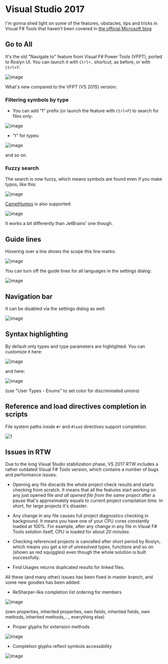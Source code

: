 # Visual Studio 2017

I'm gonna shed light on some of the features, obstacles, tips and tricks in Visual F# Tools that haven't been covered in [the official Microsoft blog](https://blogs.msdn.microsoft.com/dotnet/2017/03/07/announcing-f-4-1-and-the-visual-f-tools-for-visual-studio-2017-2/) 

## Go to All

It's the old "Navigate to" feature from Visual F# Power Tools (VFPT), ported to Roslyn UI. You can launch it with `Ctrl+,` shortcut, as before, or with `Ctrl+T`:

![image](https://cloud.githubusercontent.com/assets/873919/23745235/8b08b0b0-04c8-11e7-9c16-a6ed52d19634.png)

What's new compared to the VFPT (VS 2015) version:

### Filtering symbols by type

* You can add "f" prefix (or launch the feature with `Ctrl+F`) to search for files only:

![image](https://cloud.githubusercontent.com/assets/873919/23745379/f74603a4-04c8-11e7-9444-b49bf0c9d294.png)

* "t" for types:

![image](https://cloud.githubusercontent.com/assets/873919/23745424/2da42afc-04c9-11e7-9538-6407459623a1.png)

and so on.

### Fuzzy search

The search is now fuzzy, which means symbols are found even if you make typos, like this:

![image](https://cloud.githubusercontent.com/assets/873919/23745682/27444c22-04ca-11e7-9c2c-43811d704858.png)

[CamelHumps](https://www.jetbrains.com/help/resharper/2016.3/Navigation_and_Search__CamelHumps.html) is also supported:

![image](https://cloud.githubusercontent.com/assets/873919/23745772/90a92764-04ca-11e7-8723-5807b4dc943b.png)

It works a bit differently than JetBrains' one though.

## Guide lines

Hovering over a line shows the scope this line marks:

![image](https://cloud.githubusercontent.com/assets/873919/23745908/1478844a-04cb-11e7-8795-0efa75318faa.png)

You can turn off the guide lines for all languages in the settings dialog:

![image](https://cloud.githubusercontent.com/assets/873919/23746093/c0f4f1a4-04cb-11e7-9c4c-e0f9773c7b40.png)

## Navigation bar

It can be disabled via the settings dialog as well:

![image](https://cloud.githubusercontent.com/assets/873919/23746063/a286b02c-04cb-11e7-9749-54dffba8605b.png)

## Syntax highlighting

By default only types and type parameters are highlighted. You can customize it here:

![image](https://cloud.githubusercontent.com/assets/873919/23746287/71412abe-04cc-11e7-967b-9a6502459db3.png)

and here:

![image](https://cloud.githubusercontent.com/assets/873919/23746313/891342da-04cc-11e7-92da-cb2c38fbc2c1.png)

(use "User Types - Enums" to set color for discriminated unions)

## Reference and load directives completion in scripts

File system paths inside `#r` and `#load` directives support completion:

![1](https://cloud.githubusercontent.com/assets/873919/23763382/65ace038-050a-11e7-8679-bbb23a7051e0.gif)

## Issues in RTW

Due to the long Visual Studio stabilization phase, VS 2017 RTW includes a rather outdated Visual F# Tools version, which contains a number of bugs and performance issues:

* Opening any file discards the whole project check results and starts checking from scratch. It means that all the features start working on any just opened file _and all opened file from the same project_ after a pause that's approximately equals to current project compilation time. In short, for large projects it's disaster.

* Any change in any file causes full project diagnostics checking in background. It means you have one of your CPU cores constantly loaded at 100%. For example, after any change in any file in Visual F# Tools solution itself, CPU is loaded for about _20 minutes_.

* Checking referenced projects is cancelled after short period by Roslyn, which means you get a lot of unresolved types, functions and so on (shown as red squiggles) even though the whole solution is built successfully.

* Find Usages returns duplicated results for linked files.

All these (and many other) issues has been fixed in master branch, and some new goodies has been added:

* ReSharper-like completion list ordering for members

![image](https://cloud.githubusercontent.com/assets/873919/23749154/e1b63824-04d7-11e7-95d1-ae97c66b918d.png)

(own properties, inherited properties, own fields, inherited fields, own methods, inherited methods,..., everything else)

* Proper glyphs for extension methods

![image](https://cloud.githubusercontent.com/assets/873919/23749355/d7009086-04d8-11e7-965a-9460f2ea7031.png)

* Completion glyphs reflect symbols accessibility

![image](https://cloud.githubusercontent.com/assets/873919/23749771/ddc5c1fa-04da-11e7-9772-4fc0fb9860dd.png)
